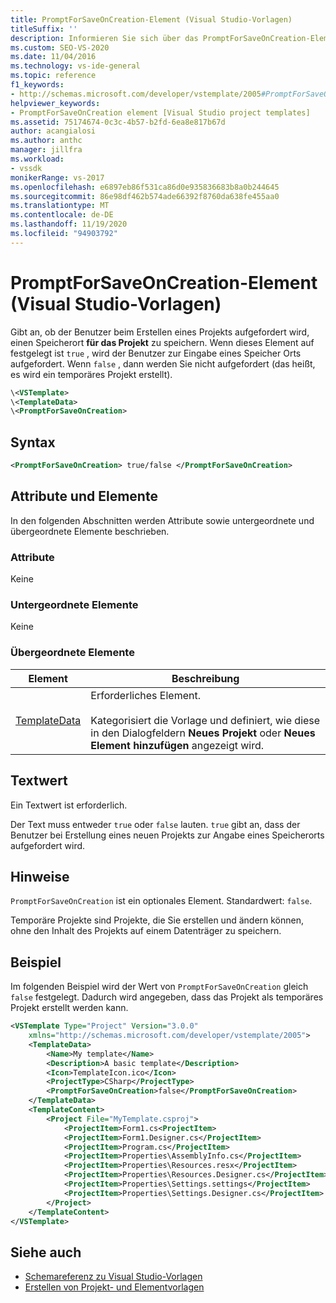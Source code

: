 ```yaml
---
title: PromptForSaveOnCreation-Element (Visual Studio-Vorlagen)
titleSuffix: ''
description: Informieren Sie sich über das PromptForSaveOnCreation-Element und darüber, wie es angibt, ob der Benutzer über das Dialogfeld Neues Projekt zum Speicherort eines Projekts aufgefordert wird.
ms.custom: SEO-VS-2020
ms.date: 11/04/2016
ms.technology: vs-ide-general
ms.topic: reference
f1_keywords:
- http://schemas.microsoft.com/developer/vstemplate/2005#PromptForSaveOnCreation
helpviewer_keywords:
- PromptForSaveOnCreation element [Visual Studio project templates]
ms.assetid: 75174674-0c3c-4b57-b2fd-6ea8e817b67d
author: acangialosi
ms.author: anthc
manager: jillfra
ms.workload:
- vssdk
monikerRange: vs-2017
ms.openlocfilehash: e6897eb86f531ca86d0e935836683b8a0b244645
ms.sourcegitcommit: 86e98df462b574ade66392f8760da638fe455aa0
ms.translationtype: MT
ms.contentlocale: de-DE
ms.lasthandoff: 11/19/2020
ms.locfileid: "94903792"
---
```

# <a name="promptforsaveoncreation-element-visual-studio-templates"></a>PromptForSaveOnCreation-Element (Visual Studio-Vorlagen)

Gibt an, ob der Benutzer beim Erstellen eines Projekts aufgefordert wird, einen Speicherort **für das Projekt** zu speichern. Wenn dieses Element auf festgelegt ist `true` , wird der Benutzer zur Eingabe eines Speicher Orts aufgefordert. Wenn `false` , dann werden Sie nicht aufgefordert (das heißt, es wird ein temporäres Projekt erstellt).

```xml
\<VSTemplate>
\<TemplateData>
\<PromptForSaveOnCreation>
```

## <a name="syntax"></a>Syntax

```xml
<PromptForSaveOnCreation> true/false </PromptForSaveOnCreation>
```

## <a name="attributes-and-elements"></a>Attribute und Elemente
 In den folgenden Abschnitten werden Attribute sowie untergeordnete und übergeordnete Elemente beschrieben.

### <a name="attributes"></a>Attribute
 Keine

### <a name="child-elements"></a>Untergeordnete Elemente
 Keine

### <a name="parent-elements"></a>Übergeordnete Elemente

|Element|Beschreibung|
|-------------|-----------------|
|[TemplateData](../extensibility/templatedata-element-visual-studio-templates.md)|Erforderliches Element.<br /><br /> Kategorisiert die Vorlage und definiert, wie diese in den Dialogfeldern **Neues Projekt** oder **Neues Element hinzufügen** angezeigt wird.|

## <a name="text-value"></a>Textwert
 Ein Textwert ist erforderlich.

 Der Text muss entweder `true` oder `false` lauten. `true` gibt an, dass der Benutzer bei Erstellung eines neuen Projekts zur Angabe eines Speicherorts aufgefordert wird.

## <a name="remarks"></a>Hinweise
 `PromptForSaveOnCreation` ist ein optionales Element. Standardwert: `false`.

 Temporäre Projekte sind Projekte, die Sie erstellen und ändern können, ohne den Inhalt des Projekts auf einem Datenträger zu speichern.

## <a name="example"></a>Beispiel
 Im folgenden Beispiel wird der Wert von `PromptForSaveOnCreation` gleich `false` festgelegt. Dadurch wird angegeben, dass das Projekt als temporäres Projekt erstellt werden kann.

```xml
<VSTemplate Type="Project" Version="3.0.0"
    xmlns="http://schemas.microsoft.com/developer/vstemplate/2005">
    <TemplateData>
        <Name>My template</Name>
        <Description>A basic template</Description>
        <Icon>TemplateIcon.ico</Icon>
        <ProjectType>CSharp</ProjectType>
        <PromptForSaveOnCreation>false</PromptForSaveOnCreation>
    </TemplateData>
    <TemplateContent>
        <Project File="MyTemplate.csproj">
            <ProjectItem>Form1.cs<ProjectItem>
            <ProjectItem>Form1.Designer.cs</ProjectItem>
            <ProjectItem>Program.cs</ProjectItem>
            <ProjectItem>Properties\AssemblyInfo.cs</ProjectItem>
            <ProjectItem>Properties\Resources.resx</ProjectItem>
            <ProjectItem>Properties\Resources.Designer.cs</ProjectItem>
            <ProjectItem>Properties\Settings.settings</ProjectItem>
            <ProjectItem>Properties\Settings.Designer.cs</ProjectItem>
        </Project>
    </TemplateContent>
</VSTemplate>
```

## <a name="see-also"></a>Siehe auch

- [Schemareferenz zu Visual Studio-Vorlagen](../extensibility/visual-studio-template-schema-reference.md)
- [Erstellen von Projekt- und Elementvorlagen](../ide/creating-project-and-item-templates.md)
